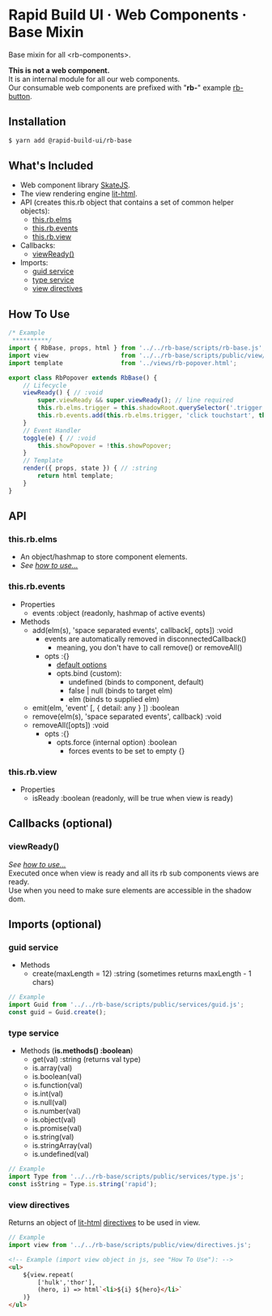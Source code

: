 # Rapid Build UI · Web Components · Base Mixin

Base mixin for all &lt;rb-components&gt;.

**This is not a web component.**  
It is an internal module for all our web components.  
Our consumable web components are prefixed with "**rb-**"
example [rb-button](https://rapid-build-ui.io/components/rb-button).



## Installation
```bash
$ yarn add @rapid-build-ui/rb-base
```



## What's Included
* Web component library [SkateJS](http://skatejs.netlify.com/).
* The view rendering engine [lit-html](https://lit-html.polymer-project.org/).
* API (creates this.rb object that contains a set of common helper objects):
	* [this.rb.elms](#thisrbelms)
	* [this.rb.events](#thisrbevents)
	* [this.rb.view](#thisrbview)
* Callbacks:
	* [viewReady()](#viewready)
* Imports:
	* [guid service](#guid-service)
	* [type service](#type-service)
	* [view directives](#view-directives)



## How To Use
```js
/* Example
 **********/
import { RbBase, props, html } from '../../rb-base/scripts/rb-base.js';
import view                    from '../../rb-base/scripts/public/view/directives.js';
import template                from '../views/rb-popover.html';

export class RbPopover extends RbBase() {
	// Lifecycle
	viewReady() { // :void
		super.viewReady && super.viewReady(); // line required
		this.rb.elms.trigger = this.shadowRoot.querySelector('.trigger');
		this.rb.events.add(this.rb.elms.trigger, 'click touchstart', this.toggle);
	}
	// Event Handler
	toggle(e) { // :void
		this.showPopover = !this.showPopover;
	}
	// Template
	render({ props, state }) { // :string
		return html template;
	}
}
```



## API

### this.rb.elms
* An object/hashmap to store component elements.
* *See [how to use...](#how-to-use)*


### this.rb.events
* Properties
	* events :object (readonly, hashmap of active events)
* Methods
	* add(elm(s), 'space separated events', callback[, opts]) :void
		* events are automatically removed in disconnectedCallback()
			* meaning, you don't have to call remove() or removeAll()
		* opts :{}
			* [default options](https://goo.gl/f3kP5A)
			* opts.bind (custom):
				* undefined (binds to component, default)
				* false | null (binds to target elm)
				* elm (binds to supplied elm)
	* emit(elm, 'event' [, { detail: any } ]) :boolean
	* remove(elm(s), 'space separated events', callback) :void
	* removeAll([opts]) :void
		* opts :{}
			* opts.force (internal option) :boolean
				* forces events to be set to empty {}


### this.rb.view
* Properties
	* isReady :boolean (readonly, will be true when view is ready)



## Callbacks (optional)

### viewReady()
*See [how to use...](#how-to-use)*  
Executed once when view is ready and all its rb sub components views are ready.  
Use when you need to make sure elements are accessible in the shadow dom.



## Imports (optional)

### guid service
* Methods
	* create(maxLength = 12) :string (sometimes returns maxLength - 1 chars)

```js
// Example
import Guid from '../../rb-base/scripts/public/services/guid.js';
const guid = Guid.create();
```


### type service
* Methods (**is.methods() :boolean**)
	* get(val) :string (returns val type)
	* is.array(val)
	* is.boolean(val)
	* is.function(val)
	* is.int(val)
	* is.null(val)
	* is.number(val)
	* is.object(val)
	* is.promise(val)
	* is.string(val)
	* is.stringArray(val)
	* is.undefined(val)

```js
// Example
import Type from '../../rb-base/scripts/public/services/type.js';
const isString = Type.is.string('rapid');
```


### view directives
Returns an object of
[lit-html](https://lit-html.polymer-project.org/guide/template-reference#built-in-directives)
[directives](https://github.com/rapid-build-ui/rb-base/blob/master/src/client/scripts/public/view/directives.js)
to be used in view.

```js
// Example
import view from '../../rb-base/scripts/public/view/directives.js';
```

```html
<!-- Example (import view object in js, see "How To Use"): -->
<ul>
	${view.repeat(
		['hulk','thor'],
		(hero, i) => html`<li>${i} ${hero}</li>`
	)}
</ul>
```